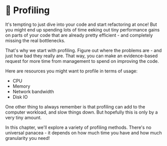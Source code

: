 # 🔎 Profiling

It's tempting to just dive into your code and start refactoring at once! But you might end up spending lots of time eeking out tiny performance gains on parts of your code that are already pretty efficient - and completely missing the real bottlenecks.

That's why we start with profiling. Figure out where the problems are - and just how bad they really are. That way, you can make an evidence-based request for more time from management to spend on improving the code. 

Here are resources you might want to profile in terms of usage:
- CPU
- Memory
- Network bandwidth
- Disk IO

One other thing to always remember is that profiling can add to the computer workload, and slow things down. But hopefully this is only by a very tiny amount. 

In this chapter, we'll explore a variety of profiling methods. There's no universal panacea - it depends on how much time you have and how much granularity you need!




